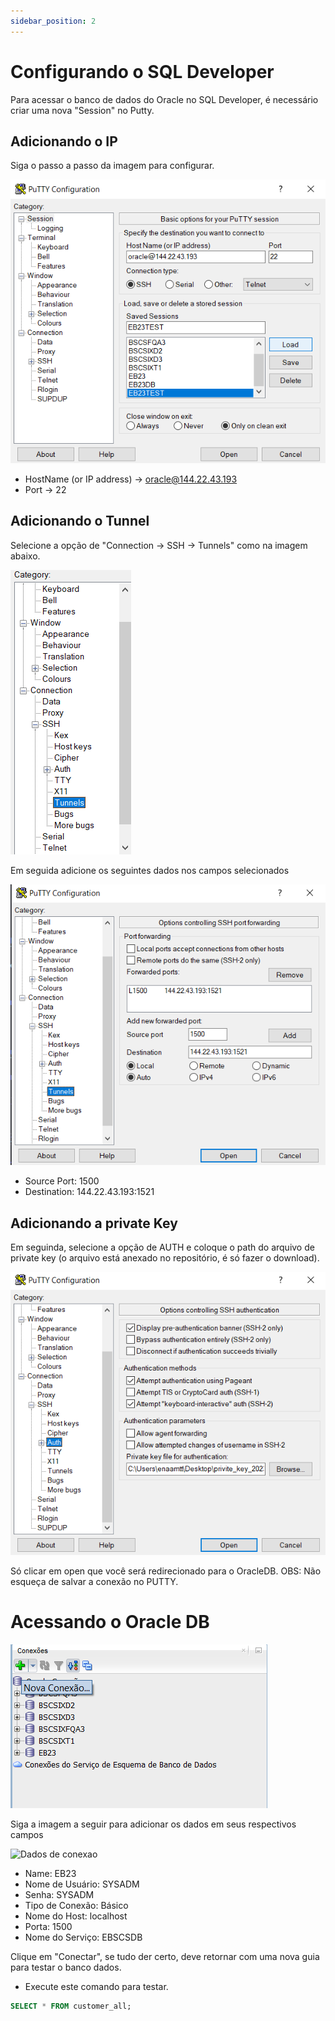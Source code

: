 ```yaml
---
sidebar_position: 2
---
```


# Configurando o SQL Developer

<p>
Para acessar o banco de dados do Oracle no SQL Developer, é necessário criar uma nova "Session" no Putty.
</p>

## Adicionando o IP

<p>
Siga o passo a passo da imagem para configurar.
</p>

![Session](../../static/assets/putty-oracle-conf.png)

- HostName (or IP address) -> oracle@144.22.43.193
- Port -> 22

## Adicionando o Tunnel

Selecione a opção de "Connection -> SSH -> Tunnels" como na imagem abaixo.

![Tunnel](../../static/assets/tunnel.png)

<p>Em seguida adicione os seguintes dados nos campos selecionados</p>

![Configurando Tunnel](../../static/assets/oracle-tunnel.png)

- Source Port: 1500
- Destination: 144.22.43.193:1521

## Adicionando a private Key

Em seguinda, selecione a opção de AUTH e coloque o path do arquivo de private key (o arquivo está anexado no repositório, é só fazer o download).

![Login](../../static/assets/private-key.png)

<p>
Só clicar em open que você será redirecionado para o OracleDB. OBS: Não esqueça de salvar a conexão no PUTTY.
</p>

# Acessando o Oracle DB

![Nova Conexao](../../static/assets/nova-conexao.png)

<p>Siga a imagem a seguir para adicionar os dados em seus respectivos campos</p>

![Dados de conexao](../../static/assets/conex%C3%A3o-oracle.png)

- Name: EB23
- Nome de Usuário: SYSADM
- Senha: SYSADM
- Tipo de Conexão: Básico
- Nome do Host: localhost
- Porta: 1500
- Nome do Serviço: EBSCSDB

<p>
Clique em "Conectar", se tudo der certo, deve retornar com uma nova guia para testar o banco dados.
</p>

- Execute este comando para testar.

```SQL
SELECT * FROM customer_all;
```
